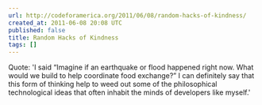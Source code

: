 ```yaml
---
url: http://codeforamerica.org/2011/06/08/random-hacks-of-kindness/
created_at: 2011-06-08 20:08 UTC
published: false
title: Random Hacks of Kindness
tags: []
---
```


Quote:  'I said “Imagine if an earthquake or flood happened right now. What would we build to help coordinate food exchange?” I can definitely say that this form of thinking help to weed out some of the philosophical technological ideas that often inhabit the minds of developers like myself.'
